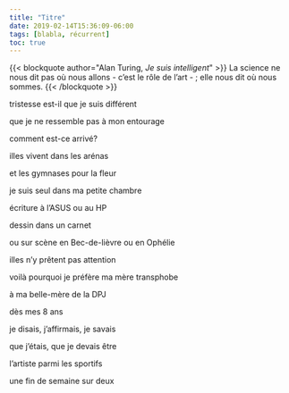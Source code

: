 ```yaml
---
title: "Titre"
date: 2019-02-14T15:36:09-06:00
tags: [blabla, récurrent]
toc: true
---
```


{{< blockquote author="Alan Turing, *Je suis intelligent*" >}}
La science ne nous dit pas où nous allons - c’est le rôle de l’art - ; elle nous dit où nous sommes.
{{< /blockquote >}}

tristesse est-il que je suis différent

que je ne ressemble pas à mon entourage

comment est-ce arrivé?

illes vivent dans les arénas

et les gymnases pour la fleur

je suis seul dans ma petite chambre

écriture à l’ASUS ou au HP

dessin dans un carnet

ou sur scène en Bec-de-lièvre ou en Ophélie

illes n’y prêtent pas attention


voilà pourquoi je préfère ma mère transphobe

à ma belle-mère de la DPJ


dès mes 8 ans

je disais, j’affirmais, je savais

que j’étais, que je devais être

l’artiste parmi les sportifs

une fin de semaine sur deux

